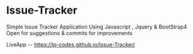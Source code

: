 # Issue-Tracker
Simple Issue Tracker Application Using Javascript , Jquery & BootStrap4 
Open for suggestions & commits for improvements 

LiveApp -- https://lp-codes.github.io/Issue-Tracker/
